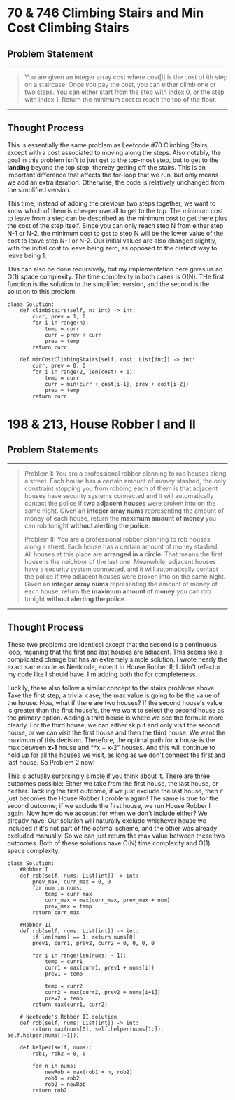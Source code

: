 # 70 & 746 Climbing Stairs and Min Cost Climbing Stairs

## Problem Statement
---
> You are given an integer array cost where cost[i] is the cost of ith step on a staircase. Once you pay the cost, you can either climb one or two steps. You can either start from the step with index 0, or the step with index 1. Return the minimum cost to reach the top of the floor.
---

## Thought Process
This is essentially the same problem as Leetcode #70 Climbing Stairs, except with a cost associated to moving along the steps. Also notably, the goal in this problem isn't to just get to the top-most step, but to get to the **landing** beyond the top step, thereby getting off the stairs. This is an important difference that affects the for-loop that we run, but only means we add an extra iteration. Otherwise, the code is relatively unchanged from the simplified version. 

This time, instead of adding the previous two steps together, we want to know which of them is cheaper overall to get to the top. The minimum cost to leave from a step can be described as the minimum cost to get there plus the cost of the step itself. Since you can only reach step N from either step N-1 or N-2, the minimum cost to get to step N will be the lower value of the cost to leave step N-1 or N-2. Our initial values are also changed slightly, with the initial cost to leave being zero, as opposed to the distinct way to leave being 1.

This can also be done recursively, but my implementation here gives us an O(1) space complexity. The time complexity in both cases is O(N).
THe first function is the solution to the simplified version, and the second is the solution to this problem.

```
class Solution:
    def climbStairs(self, n: int) -> int:
        curr, prev = 1, 0
        for i in range(n):
            temp = curr
            curr = prev + curr
            prev = temp
        return curr
        
    def minCostClimbingStairs(self, cost: List[int]) -> int:
        curr, prev = 0, 0
        for i in range(2, len(cost) + 1):
            temp = curr
            curr = min(curr + cost[i-1], prev + cost[i-2])
            prev = temp
        return curr
```

# 198 & 213, House Robber I and II

## Problem Statements
---
> Problem I: You are a professional robber planning to rob houses along a street. Each house has a certain amount of money stashed, the only constraint stopping you from robbing each of them is that adjacent houses have security systems connected and it will automatically contact the police if **two adjacent houses** were broken into on the same night. Given an **integer array nums** representing the amount of money of each house, return the **maximum amount of money** you can rob tonight **without alerting the police**.
> 
> Problem II: You are a professional robber planning to rob houses along a street. Each house has a certain amount of money stashed. All houses at this place are **arranged in a circle**. That means the first house is the neighbor of the last one. Meanwhile, adjacent houses have a security system connected, and it will automatically contact the police if two adjacent houses were broken into on the same night. Given an **integer array nums** representing the amount of money of each house, return the **maximum amount of money** you can rob tonight **without alerting the police**.
---

## Thought Process
These two problems are identical except that the second is a continuous loop, meaning that the first and last houses are adjacent. This seems like a complicated change but has an extremely simple solution. I wrote nearly the exact same code as Neetcode, except in House Robber II; I didn't refactor my code like I should have. I'm adding both tho for completeness. 

Luckily, these also follow a similar concept to the stairs problems above. Take the first step, a trivial case; the max value is going to be the value of the house. Now, what if there are two houses? If the second house's value is greater than the first house's, the we want to select the second house as the primary option. Adding a third house is where we see the formula more clearly. For the third house, we can either skip it and only visit the second house, or we can visit the first house and then the third house. We want the maximum of this decision. Therefore, the optimal path for **x** house is the max between **x-1** house and **x + x-2" houses. And this will continue to hold up for all the houses we visit, as long as we don't connect the first and last house. So Problem 2 now!

This is actually surprsingly simple if you think about it. There are three outcomes possible: Either we take from the first house, the last house, or neither. Tackling the first outcome, if we just exclude the last house, then it just becomes the House Robber I problem again! The same is true for the second outcome; if we exclude the first house, we run House Robber I again. Now how do we account for when we don't include either? We already have! Our solution will naturally exclude whichever house we included if it's not part of the optimal scheme, and the other was already excluded manually. So we can just return the max value between these two outcomes. Both of these solutions have O(N) time complexity and O(1) space complexity.

```
class Solution:
    #Robber I
    def rob(self, nums: List[int]) -> int:
        prev_max, curr_max = 0, 0
        for num in nums:
            temp = curr_max
            curr_max = max(curr_max, prev_max + num)
            prev_max = temp
        return curr_max
        
    #Robber II 
    def rob(self, nums: List[int]) -> int:
        if len(nums) == 1: return nums[0]
        prev1, curr1, prev2, curr2 = 0, 0, 0, 0

        for i in range(len(nums) - 1):
            temp = curr1
            curr1 = max(curr1, prev1 + nums[i])
            prev1 = temp
        
            temp = curr2
            curr2 = max(curr2, prev2 + nums[i+1])
            prev2 = temp
        return max(curr1, curr2)
        
    # Neetcode's Robber II solution
    def rob(self, nums: List[int]) -> int:
        return max(nums[0], self.helper(nums[1:]), self.helper(nums[:-1]))

    def helper(self, nums):
        rob1, rob2 = 0, 0

        for n in nums:
            newRob = max(rob1 + n, rob2)
            rob1 = rob2
            rob2 = newRob
        return rob2

